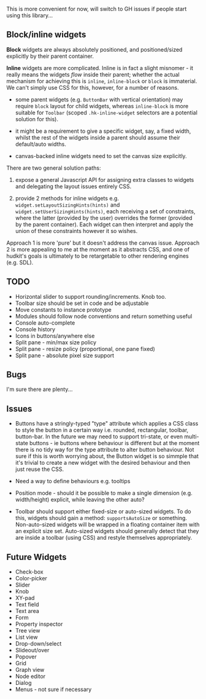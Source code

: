 This is more convenient for now, will switch to GH issues if people start using this library...

## Block/inline widgets

__Block__ widgets are always absolutely positioned, and positioned/sized explicitly by their parent container.

__Inline__ widgets are more complicated. Inline is in fact a slight misnomer - it really means the widgets _flow_ inside their parent; whether the actual mechanism for achieving this is `inline`, `inline-block` or `block` is immaterial. We can't simply use CSS for this, however, for a number of reasons.

  * some parent widgets (e.g. `ButtonBar` with vertical orientation) may require `block` layout for child widgets, whereas `inline-block` is more suitable for `Toolbar` (scoped `.hk-inline-widget` selectors are a potential solution for this).

  * it might be a requirement to give a specific widget, say, a fixed width, whilst the rest of the widgets inside a parent should assume their default/auto widths.

  * canvas-backed inline widgets need to set the canvas size explicitly.

There are two general solution paths:

  1. expose a general Javascript API for assigning extra classes to widgets and delegating the layout issues entirely CSS.

  2. provide 2 methods for inline widgets e.g. `widget.setLayoutSizingHints(hints)` and `widget.setUserSizingHints(hints)`, each receiving a set of constraints, where the latter (provided by the user) overrides the former (provided by the parent container). Each widget can then interpret and apply the union of these constraints however it so wishes.

Approach 1 is more 'pure' but it doesn't address the canvas issue. Approach 2 is more appealing to me at the moment as it abstracts CSS, and one of hudkit's goals is ultimately to be retargetable to other rendering engines (e.g. SDL).

## TODO

  * Horizontal slider to support rounding/increments. Knob too.
  * Toolbar size should be set in code and be adjustable
  * Move constants to instance prototype
  * Modules should follow node conventions and return something useful
  * Console auto-complete
  * Console history
  * Icons in buttons/anywhere else
  * Split pane - min/max size policy
  * Split pane - resize policy (proportional, one pane fixed)
  * Split pane - absolute pixel size support

## Bugs

I'm sure there are plenty...

## Issues

  * Buttons have a stringly-typed "type" attribute which applies a CSS class to style the button in a certain way i.e. rounded, rectangular, toolbar, button-bar. In the future we may need to support tri-state, or even multi-state buttons - ie buttons where behaviour is different but at the moment there is no tidy way for the type attribute to alter button behaviour. Not sure if this is worth worrying about, the Button widget is so simmple that it's trivial to create a new widget with the desired behaviour and then just reuse the CSS.

  * Need a way to define behaviours e.g. tooltips

  * Position mode - should it be possible to make a single dimension (e.g. width/height)
    explicit, while leaving the other auto?

  * Toolbar should support either fixed-size or auto-sized widgets. To do this, widgets should gain a method: `supportsAutoSize` or something. Non-auto-sized widgets will be wrapped in a floating container item with an explicit size set. Auto-sized widgets should generally detect that they are inside a toolbar (using CSS) and restyle themselves appropriately.

## Future Widgets

  * Check-box
  * Color-picker
  * Slider
  * Knob
  * XY-pad
  * Text field
  * Text area
  * Form
  * Property inspector
  * Tree view
  * List view
  * Drop-down/select
  * Slideout/over
  * Popover
  * Grid
  * Graph view
  * Node editor
  * Dialog
  * Menus - not sure if necessary
